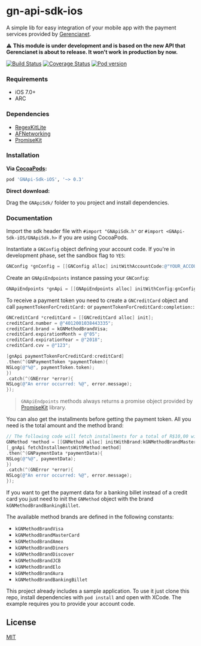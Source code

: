 # gn-api-sdk-ios

A simple lib for easy integration of your mobile app with the payment services 
provided by [Gerencianet](http://gerencianet.com.br).

:warning: **This module is under development and is based on the new API that Gerencianet is about to release. It won't work in production by now.**

[![Build Status](https://travis-ci.org/gerencianet/gn-api-sdk-ios.svg)](https://travis-ci.org/gerencianet/gn-api-sdk-ios)
[![Coverage Status](https://coveralls.io/repos/gerencianet/gn-api-sdk-ios/badge.svg)](https://coveralls.io/r/gerencianet/gn-api-sdk-ios)
[![Pod version](https://cocoapod-badges.herokuapp.com/v/GNApi-Sdk-iOS/badge.png)](https://cocoapods.org/pods/GNApi-Sdk-iOS)

### Requirements
* iOS 7.0+
* ARC

### Dependencies
* [RegexKitLite](http://regexkit.sourceforge.net/)
* [AFNetworking](https://github.com/AFNetworking/AFNetworking)
* [PromiseKit](https://github.com/mxcl/PromiseKit)

### Installation
**Via [CocoaPods](http://cocoapods.org):**

```ruby
pod 'GNApi-Sdk-iOS', '~> 0.3'
```

**Direct download:**

Drag the `GNApiSdk/` folder to you project and install dependencies.

### Documentation

Import the sdk header file with ```#import "GNApiSdk.h"``` or ```#import <GNApi-Sdk-iOS/GNApiSdk.h>``` if you are using CocoaPods.

Instantiate a `GNConfig` object defining your account code. If you're in development phase, set the sandbox flag to ```YES```:

```objective-c
GNConfig *gnConfig = [[GNConfig alloc] initWithAccountCode:@"YOUR_ACCOUNT_CODE" sandbox:YES];
```

Create an `GNApiEndpoints` instance passing your `GNConfig`:
```objective-c
GNApiEndpoints *gnApi = [[GNApiEndpoints alloc] initWithConfig:gnConfig];
``` 

To receive a payment token you need to create a `GNCreditCard` object and call `paymentTokenForCreditCard:` or `paymentTokenForCreditCard:completion:`:

```objective-c
GNCreditCard *creditCard = [[GNCreditCard alloc] init];
creditCard.number = @"4012001038443335";
creditCard.brand = kGNMethodBrandVisa;
creditCard.expirationMonth = @"05";
creditCard.expirationYear = @"2018";
creditCard.cvv = @"123";

[gnApi paymentTokenForCreditCard:creditCard]
.then(^(GNPaymentToken *paymentToken){
NSLog(@"%@", paymentToken.token);
})
.catch(^(GNError *error){
NSLog(@"An error occurred: %@", error.message);
});
```

> `GNApiEndpoints` methods always returns a promise object provided by [PromiseKit](http://promisekit.org/) library.

You can also get the installments before getting the payment token. 
All you need is the total amount and the method brand:

```objective-c
// The following code will fetch installments for a total of R$10,00 with MasterCard card brand.
GNMethod *method = [[GNMethod alloc] initWithBrand:kGNMethodBrandMasterCard total:@(1000)];
[_gnApi fetchInstallmentsWithMethod:method]
.then(^(GNPaymentData *paymentData){
NSLog(@"%@", paymentData);
})
.catch(^(GNError *error){
NSLog(@"An error occurred: %@", error.message);
});
```

If you want to get the payment data for a banking billet instead of a credit card you just need to init the `GNMethod` object with the brand `kGNMethodBrandBankingBillet`.

The available method brands are defined in the following constants:

* ```kGNMethodBrandVisa```
* ```kGNMethodBrandMasterCard```
* ```kGNMethodBrandAmex```
* ```kGNMethodBrandDiners```
* ```kGNMethodBrandDiscover```
* ```kGNMethodBrandJCB```
* ```kGNMethodBrandElo```
* ```kGNMethodBrandAura```
* ```kGNMethodBrandBankingBillet```

This project already includes a sample application.
To use it just clone this repo, install dependencies with `pod install` and open with XCode. The example requires you to provide your account code.

## License

[MIT](https://github.com/gerencianet/gn-api-sdk-ios/blob/master/LICENSE)